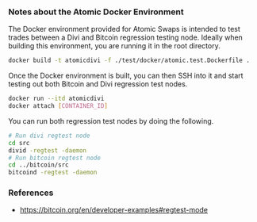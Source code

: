 ### Notes about the Atomic Docker Environment

The Docker environment provided for Atomic Swaps is intended to test trades between a Divi and Bitcoin regression testing node. Ideally when building this environment, you are running it in the root directory.

```bash
docker build -t atomicdivi -f ./test/docker/atomic.test.Dockerfile .
```

Once the Docker environment is built, you can then SSH into it and start testing out both Bitcoin and Divi regression test nodes.

```bash
docker run --itd atomicdivi
docker attach [CONTAINER_ID]
```

You can run both regression test nodes by doing the following.

```bash
# Run divi regtest node
cd src
divid -regtest -daemon
# Run bitcoin regtest node
cd ../bitcoin/src
bitcoind -regtest -daemon
```

### References

- https://bitcoin.org/en/developer-examples#regtest-mode

